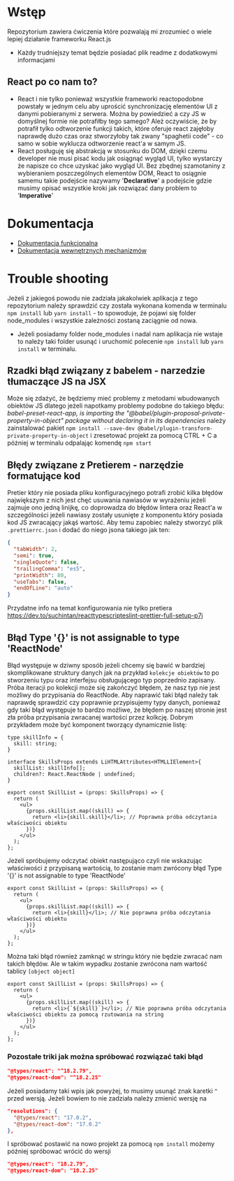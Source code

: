 # Wstęp

Repozytorium zawiera ćwiczenia które pozwalają mi zrozumieć o wiele lepiej działanie frameworku React.js

- Każdy trudniejszy temat będzie posiadać plik readme z dodatkowymi informacjami

## React po co nam to?

- React i nie tylko ponieważ wszystkie frameworki reactopodobne powstały w jednym celu aby uprościć synchronizację elementów UI z danymi pobieranymi z serwera. Można by powiedzieć a czy JS w domyślnej formie nie potrafiłby tego samego? Ależ oczywiście, że by potrafił tylko odtworzenie funkcji takich, które oferuje react zajęłoby naprawdę dużo czas oraz stworzyłoby tak zwany "spaghetii code" - co samo w sobie wyklucza odtworzenie react'a w samym JS.
- React posługuję się abstrakcją w stosunku do DOM, dzięki czemu developer nie musi pisać kodu jak osiągnąć wygląd UI, tylko wystarczy że napisze co chce uzyskać jako wygląd UI. Bez zbędnej szamotaniny z wybieraniem poszczególnych elementów DOM, React to osiągnie samemu takie podejście nazywamy '**Declarative**' a podejście gdzie musimy opisać wszystkie kroki jak rozwiązać dany problem to '**Imperative**'

# Dokumentacja

- [Dokumentacja funkcjonalna](./functionalDocForReact.md)
- [Dokumentacja wewnętrznych mechanizmów](./reactInside.md)

# Trouble shooting

Jeżeli z jakiegoś powodu nie zadziała jakakolwiek aplikacja z tego repozytorium należy sprawdzić czy została wykonana komenda w terminalu `npm install` lub `yarn install` - to spowoduje, że pojawi się folder node_modules i wszystkie zależności zostaną zaciągnie od nowa.

- Jeżeli posiadamy folder node_modules i nadal nam aplikacja nie wstaje to należy taki folder usunąć i uruchomić polecenie `npm install` lub `yarn install` w terminalu.

## Rzadki błąd związany z babelem - narzedzie tłumaczące JS na JSX

Może się zdażyć, że będziemy mieć problemy z metodami wbudowanych obiektów JS dlatego jeżeli napotkamy problemy podobne do takiego błędu:
_babel-preset-react-app, is importing the "@babel/plugin-proposal-private-property-in-object" package without declaring it in its dependencies_ należy zainstalować pakiet `npm install --save-dev @babel/plugin-transform-private-property-in-object` i zresetować projekt za pomocą CTRL + C a póżniej w terminalu odpalając komendę `npm start`

## Błędy związane z Pretierem - narzędzie formatujące kod

Pretier który nie posiada pliku konfiguracyjnego potrafi zrobić kilka błędów największym z nich jest chęć usuwania nawiasów w wyrażeniu jeżeli zajmuje ono jedną linijkę, co doprowadza do błędów lintera oraz React'a w szczególności jeżeli nawiasy zostały usunięte z komponentu który posiada kod JS zwracający jakąś wartość.
Aby temu zapobiec należy stworzyć plik `.prettierrc.json` i dodać do niego jsona takiego jak ten:

```json
{
  "tabWidth": 2,
  "semi": true,
  "singleQuote": false,
  "trailingComma": "es5",
  "printWidth": 80,
  "useTabs": false,
  "endOfLine": "auto"
}
```

Przydatne info na temat konfigurowania nie tylko pretiera https://dev.to/suchintan/reacttypescripteslint-prettier-full-setup-p7j

## Błąd Type '{}' is not assignable to type 'ReactNode'

Błąd występuje w dziwny sposób jeżeli chcemy się bawić w bardziej skomplikowane struktury danych jak na przykład `kolekcje obiektów` to po stworzeniu typu oraz interfejsu obsługującego typ poprzednio zapisany. Próba iteracji po kolekcji może się zakończyć błędem, że nasz typ nie jest możliwy do przypisania do ReactNode. Aby naprawić taki błąd należy tak naprawdę sprawdzić czy poprawnie przypisujemy typy danych, ponieważ gdy taki błąd występuje to bardzo możliwe, że błędem po naszej stronie jest zła próba przypisania zwracanej wartości przez kolkcję. Dobrym przykładem może być komponent tworzący dynamicznie listę:

```JSX
type skillInfo = {
  skill: string;
}

interface SkillsProps extends LiHTMLAttributes<HTMLLIElement>{
  skillList: skillInfo[];
  children?: React.ReactNode | undefined;
}

export const SkillList = (props: SkillsProps) => {
  return (
    <ul>
      {props.skillList.map((skill) => {
        return <li>{skill.skill}</li>; // Poprawna próba odczytania właściwości obiektu
      })}
    </ul>
  );
};
```

Jeżeli spróbujemy odczytać obiekt następująco czyli nie wskazując właściwości z przypisaną wartością, to zostanie mam zwrócony błąd Type '{}' is not assignable to type 'ReactNode'

```JSX
export const SkillList = (props: SkillsProps) => {
  return (
    <ul>
      {props.skillList.map((skill) => {
        return <li>{skill}</li>; // Nie poprawna próba odczytania właściwości obiektu
      })}
    </ul>
  );
};
```

Można taki błąd również zamknąć w stringu który nie będzie zwracać nam takich błędów. Ale w takim wypadku zostanie zwrócona nam wartość tablicy `[object object]`

```JSX
export const SkillList = (props: SkillsProps) => {
  return (
    <ul>
      {props.skillList.map((skill) => {
        return <li>{`${skill}`}</li>; // Nie poprawna próba odczytania właściwości obiektu za pomocą rzutowania na string
      })}
    </ul>
  );
};
```

### Pozostałe triki jak można spróbować rozwiązać taki błąd

```JSON
"@types/react": "^18.2.79",
"@types/react-dom": "^18.2.25"
```

Jeżeli posiadamy taki wpis jak powyżej, to musimy usunąć znak karetki `^` przed wersją. Jeżeli bowiem to nie zadziała należy zmienić wersję na

```JSON
"resolutions": {
  "@types/react": "17.0.2",
  "@types/react-dom": "17.0.2"
},
```

I spróbować postawić na nowo projekt za pomocą `npm install` możemy później spróbować wrócić do wersji

```JSON
"@types/react": "18.2.79",
"@types/react-dom": "18.2.25"
```
